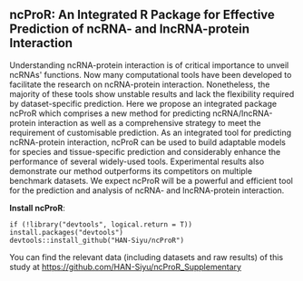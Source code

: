 ## ncProR: An Integrated R Package for Effective Prediction of ncRNA- and lncRNA-protein Interaction

Understanding ncRNA-protein interaction is of critical importance to unveil ncRNAs' functions. Now many computational tools have been developed to facilitate the research on ncRNA-protein interaction. Nonetheless, the majority of these tools show unstable results and lack the flexibility required by dataset-specific prediction. Here we propose an integrated package ncProR which comprises a new method for predicting ncRNA/lncRNA-protein interaction as well as a comprehensive strategy to meet the requirement of customisable prediction. As an integrated tool for predicting ncRNA-protein interaction, ncProR can be used to build adaptable models for species and tissue-specific prediction and considerably enhance the performance of several widely-used tools. Experimental results also demonstrate our method outperforms its competitors on multiple benchmark datasets. We expect ncProR will be a powerful and efficient tool for the prediction and analysis of ncRNA- and lncRNA-protein interaction.

**Install ncProR**:

```
if (!library("devtools", logical.return = T)) install.packages("devtools")
devtools::install_github("HAN-Siyu/ncProR")
```
You can find the relevant data (including datasets and raw results) of this study at https://github.com/HAN-Siyu/ncProR_Supplementary
